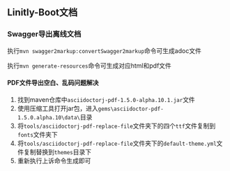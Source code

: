 ## Linitly-Boot文档




### Swagger导出离线文档
执行`mvn swagger2markup:convertSwagger2markup`命令可生成adoc文件

执行`mvn generate-resources`命令可生成对应html和pdf文件
#### PDF文件导出空白、乱码问题解决
1. 找到maven仓库中`asciidoctorj-pdf-1.5.0-alpha.10.1.jar`文件
2. 使用压缩工具打开jar包，进入`gems\asciidoctor-pdf-1.5.0.alpha.10\data\`目录
3. 将`tools/asciidoctorj-pdf-replace-file`文件夹下的四个`ttf`文件复制到`fonts`文件夹下
4. 将`tools/asciidoctorj-pdf-replace-file`文件夹下的`default-theme.yml`文件复制替换到`themes`目录下
5. 重新执行上诉命令生成即可